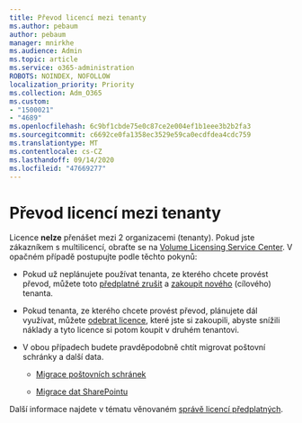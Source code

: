 ```yaml
---
title: Převod licencí mezi tenanty
ms.author: pebaum
author: pebaum
manager: mnirkhe
ms.audience: Admin
ms.topic: article
ms.service: o365-administration
ROBOTS: NOINDEX, NOFOLLOW
localization_priority: Priority
ms.collection: Adm_O365
ms.custom:
- "1500021"
- "4689"
ms.openlocfilehash: 6c9bf1cbde75e0c87ce2e004ef1b1eee3b2b2fa3
ms.sourcegitcommit: c6692ce0fa1358ec3529e59ca0ecdfdea4cdc759
ms.translationtype: MT
ms.contentlocale: cs-CZ
ms.lasthandoff: 09/14/2020
ms.locfileid: "47669277"
---
```

# <a name="transfer-licenses-between-tenants"></a>Převod licencí mezi tenanty

Licence **nelze** přenášet mezi 2 organizacemi (tenanty). Pokud jste zákazníkem s multilicencí, obraťte se na [Volume Licensing Service Center](https://support.microsoft.com/help/4471406/how-to-contact-the-microsoft-volume-licensing-service-center). V opačném případě postupujte podle těchto pokynů: 

- Pokud už neplánujete používat tenanta, ze kterého chcete provést převod, můžete toto [předplatné zrušit](https://admin.microsoft.com/Adminportal/Home?source=applauncher#/subscriptions) a [zakoupit nového](https://products.office.com/compare-all-microsoft-office-products-b?rtc=1&activetab=tab:primaryr2) (cílového) tenanta.

- Pokud tenanta, ze kterého chcete provést převod, plánujete dál využívat, můžete [odebrat licence](https://docs.microsoft.com/microsoft-365/commerce/licenses/buy-licenses?view=o365-worldwide), které jste si zakoupili, abyste snížili náklady a tyto licence si potom koupit v druhém tenantovi.

- V obou případech budete pravděpodobně chtít migrovat poštovní schránky a další data.

    - [Migrace poštovních schránek](https://docs.microsoft.com/Exchange/mailbox-migration/migrate-mailboxes-across-tenants)

    - [Migrace dat SharePointu](https://aka.ms/modernSpoAdminCenter/CloudContentMigrations)

Další informace najdete v tématu věnovaném [správě licencí předplatných](https://docs.microsoft.com/microsoft-365/commerce/licenses/buy-licenses?view=o365-worldwide).

